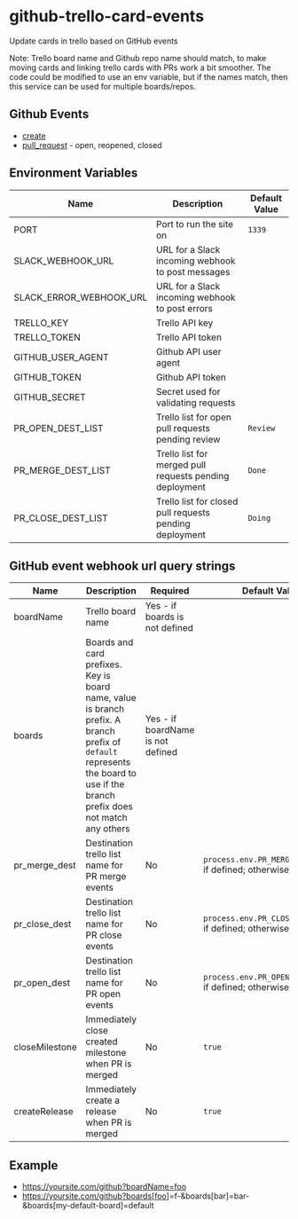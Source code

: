 # github-trello-card-events

Update cards in trello based on GitHub events

Note: Trello board name and Github repo name should match, to make moving cards and linking trello cards with PRs work
a bit smoother. The code could be modified to use an env variable, but if the names match, then this service can be used
for multiple boards/repos.

## Github Events

- [create](https://developer.github.com/v3/activity/events/types/#createevent)
- [pull_request](https://developer.github.com/v3/activity/events/types/#pullrequestevent) - open, reopened, closed

## Environment Variables

<!-- markdownlint-disable MD013 -->

| Name                    | Description                                             | Default Value |
| ----------------------- | ------------------------------------------------------- | ------------- |
| PORT                    | Port to run the site on                                 | `1339`        |
| SLACK_WEBHOOK_URL       | URL for a Slack incoming webhook to post messages       |               |
| SLACK_ERROR_WEBHOOK_URL | URL for a Slack incoming webhook to post errors         |               |
| TRELLO_KEY              | Trello API key                                          |               |
| TRELLO_TOKEN            | Trello API token                                        |               |
| GITHUB_USER_AGENT       | Github API user agent                                   |               |
| GITHUB_TOKEN            | Github API token                                        |               |
| GITHUB_SECRET           | Secret used for validating requests                     |               |
| PR_OPEN_DEST_LIST       | Trello list for open pull requests pending review       | `Review`      |
| PR_MERGE_DEST_LIST      | Trello list for merged pull requests pending deployment | `Done`        |
| PR_CLOSE_DEST_LIST      | Trello list for closed pull requests pending deployment | `Doing`       |

## GitHub event webhook url query strings

| Name           | Description                                                                                                                                                                  | Required                          | Default Value                                                  |
| -------------- | ---------------------------------------------------------------------------------------------------------------------------------------------------------------------------- | --------------------------------- | -------------------------------------------------------------- |
| boardName      | Trello board name                                                                                                                                                            | Yes - if boards is not defined    |                                                                |
| boards         | Boards and card prefixes. Key is board name, value is branch prefix. A branch prefix of `default` represents the board to use if the branch prefix does not match any others | Yes - if boardName is not defined |                                                                |
| pr_merge_dest  | Destination trello list name for PR merge events                                                                                                                             | No                                | `process.env.PR_MERGE_DEST_LIST` if defined; otherwise `Done`  |
| pr_close_dest  | Destination trello list name for PR close events                                                                                                                             | No                                | `process.env.PR_CLOSE_DEST_LIST` if defined; otherwise `Doing` |
| pr_open_dest   | Destination trello list name for PR open events                                                                                                                              | No                                | `process.env.PR_OPEN_DEST_LIST` if defined; otherwise `Review` |
| closeMilestone | Immediately close created milestone when PR is merged                                                                                                                        | No                                | `true`                                                         |
| createRelease  | Immediately create a release when PR is merged                                                                                                                               | No                                | `true`                                                         |

<!-- markdownlint-enable MD013 -->

## Example

- <https://yoursite.com/github?boardName=foo>
- <https://yoursite.com/github?boards[foo>]=f-&boards[bar]=bar-&boards[my-default-board]=default
